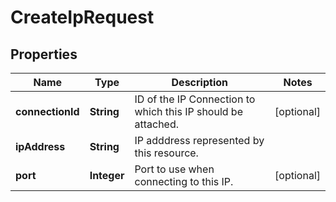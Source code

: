 

# CreateIpRequest


## Properties

| Name | Type | Description | Notes |
|------------ | ------------- | ------------- | -------------|
|**connectionId** | **String** | ID of the IP Connection to which this IP should be attached. |  [optional] |
|**ipAddress** | **String** | IP adddress represented by this resource. |  |
|**port** | **Integer** | Port to use when connecting to this IP. |  [optional] |



